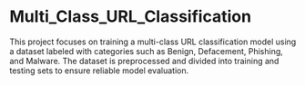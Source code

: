 # Multi_Class_URL_Classification
This project focuses on training a multi-class URL classification model using a dataset labeled with categories such as Benign, Defacement, Phishing, and Malware. The dataset is preprocessed and divided into training and testing sets to ensure reliable model evaluation.
